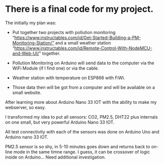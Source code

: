 # There is a final code for my project.

The initially my plan was:
   - Put together two projects with pollution monitoring “https://www.instructables.com/id/Get-Started-Building-a-PM-Monitoring-Station/“
and a small weather station “https://www.instructables.com/id/Remote-Control-With-NodeMCU-and-Web-UI/"  together.

   - Pollution Monitoring on Arduino will send data to the computer via the WiFi Module (if I find one) or via the cable.
   - Weather station with temperature on ESP866 with FiWi.
   - Those data then will be got from a computer and will be available on a small website.

After learning more about Arduino Nano 33 IOT with the ability to make my webserver, so easy.

I transformed my idea to put all sensors: CO2, PM2.5, DHT22 plus internals on one small, but very powerful Arduino Nano 33 IOT.

All test connectivity with each of the sensors was done on Arduino Uno and Arduino nano 33 IOT.

PM2.5 sensor is so shy, in 5-10 minutes goes down and returns back to on-line mode in the same timne range.
I guess, it can be crossover of logic inside on Arduino... Need additional investigation.

